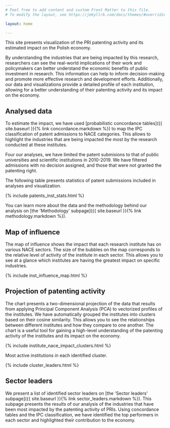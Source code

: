 ```yaml
---
# Feel free to add content and custom Front Matter to this file.
# To modify the layout, see https://jekyllrb.com/docs/themes/#overriding-theme-defaults

layout: home

---
```


This site presents visualization of the PRI patenting activity and its estimated impact on the Polish economy.

By understanding the industries that are being impacted by this research, researchers can see the real-world implications of their work and policymakers can better understand the economic benefits of public investment in research. This information can help to inform decision-making and promote more effective research and development efforts. Additionally, our data and visualizations provide a detailed profile of each institution, allowing for a better understanding of their patenting activity and its impact on the economy. 

## Analysed data

To estimate the impact, we have used [probabilistic concordance tables]({{ site.baseurl }}{% link concordance.markdown %}) to map the IPC classification of patent admissions to NACE categories. 
This allows to highlight the industries that are being impacted the most by the research conducted at these institutes.

Four our analyses, we have limited the patent submisions to that of public universities and scientific institutions in 2010-2019. 
We have filtered admissions with no decision assigned, and those that were not granted the patenting right. 

The following table presents statistics of patent submissions included in analyses and visualization.

{% include patents_inst_stats.html %}

You can learn more about the data and the methodology behind our analysis on [the 'Methodology' subpage]({{ site.baseurl }}{% link methodology.markdown %}).

## Map of influence

The map of influence shows the impact that each research institute has on various NACE sectors. The size of the bubbles on the map corresponds to the relative level of activity of the institute in each sector. This allows you to see at a glance which institutes are having the greatest impact on specific industries.  

{% include inst_influence_map.html %}


## Projection of patenting activity

The chart presents a two-dimensional projection of the data that results from applying Principal Component Analysis (PCA) to vectorized profiles of the institutes. We have automatically grouped the institutes into clusters based on their cosine similarity. This allows you to see the relationships between different institutes and how they compare to one another. The chart is a useful tool for gaining a high-level understanding of the patenting activity of the institutes and its impact on the economy.

{% include institute_nace_impact_clusters.html %}

Most active institutions in each identified cluster. 

{% include cluster_leaders.html %}


## Sector leaders

We present a list of identified sector leaders on [the 'Sector leaders' subpage]({{ site.baseurl }}{% link sector_leaders.markdown %}). This subpage presents the results of our analysis of the industries that have been most impacted by the patenting activity of PRIs. Using concordance tables and the IPC classification, we have identified the top performers in each sector and highlighted their contribution to the economy.
